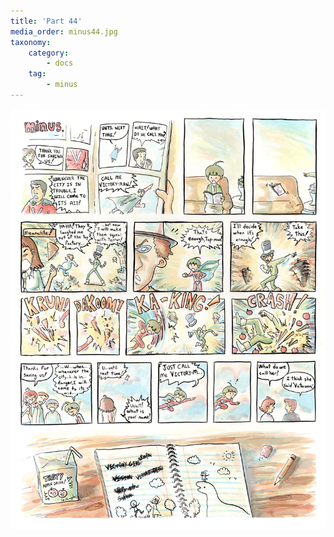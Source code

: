 ```yaml
---
title: 'Part 44'
media_order: minus44.jpg
taxonomy:
    category:
        - docs
    tag:
        - minus
---
```


![](minus44.jpg)